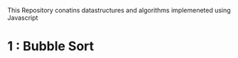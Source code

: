 This Repository conatins datastructures and algorithms implemeneted using Javascript 

# 1  :     Bubble Sort
